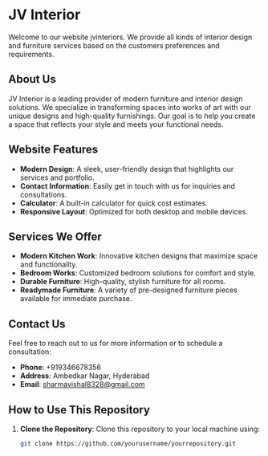 # JV Interior

Welcome to our website jvinteriors. We provide all kinds of interior design and furniture services based on the customers preferences and requirements.

## About Us

JV Interior is a leading provider of modern furniture and interior design solutions. We specialize in transforming spaces into works of art with our unique designs and high-quality furnishings. Our goal is to help you create a space that reflects your style and meets your functional needs.

## Website Features

- **Modern Design**: A sleek, user-friendly design that highlights our services and portfolio.
- **Contact Information**: Easily get in touch with us for inquiries and consultations.
- **Calculator**: A built-in calculator for quick cost estimates.
- **Responsive Layout**: Optimized for both desktop and mobile devices.

## Services We Offer

- **Modern Kitchen Work**: Innovative kitchen designs that maximize space and functionality.
- **Bedroom Works**: Customized bedroom solutions for comfort and style.
- **Durable Furniture**: High-quality, stylish furniture for all rooms.
- **Readymade Furniture**: A variety of pre-designed furniture pieces available for immediate purchase.

## Contact Us

Feel free to reach out to us for more information or to schedule a consultation:

- **Phone**: +919346678356
- **Address**: Ambedkar Nagar, Hyderabad
- **Email**: sharmavishal8328@gmail.com

## How to Use This Repository

1. **Clone the Repository**: Clone this repository to your local machine using:
   ```sh
   git clone https://github.com/yourusername/yourrepository.git
